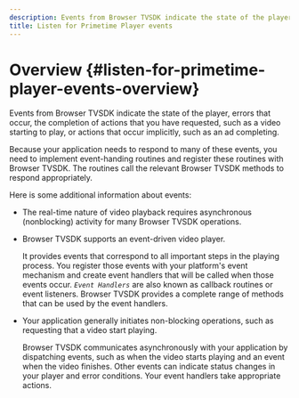 ```yaml
---
description: Events from Browser TVSDK indicate the state of the player, errors that occur, the completion of actions that you have requested, such as a video starting to play, or actions that occur implicitly, such as an ad completing.
title: Listen for Primetime Player events
---
```


# Overview {#listen-for-primetime-player-events-overview}

Events from Browser TVSDK indicate the state of the player, errors that occur, the completion of actions that you have requested, such as a video starting to play, or actions that occur implicitly, such as an ad completing.

Because your application needs to respond to many of these events, you need to implement event-handing routines and register these routines with Browser TVSDK. The routines call the relevant Browser TVSDK methods to respond appropriately.

Here is some additional information about events:

* The real-time nature of video playback requires asynchronous (nonblocking) activity for many Browser TVSDK operations. 
* Browser TVSDK supports an event-driven video player.

  It provides events that correspond to all important steps in the playing process. You register those events with your platform's event mechanism and create event handlers that will be called when those events occur. *`Event Handlers`* are also known as callback routines or event listeners. Browser TVSDK provides a complete range of methods that can be used by the event handlers. 
* Your application generally initiates non-blocking operations, such as requesting that a video start playing.

  Browser TVSDK communicates asynchronously with your application by dispatching events, such as when the video starts playing and an event when the video finishes. Other events can indicate status changes in your player and error conditions. Your event handlers take appropriate actions.

